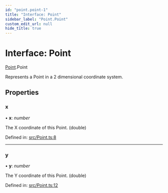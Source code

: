 ```yaml
---
id: "point.point-1"
title: "Interface: Point"
sidebar_label: "Point.Point"
custom_edit_url: null
hide_title: true
---
```


# Interface: Point

[Point](../modules/point.md).Point

Represents a Point in a 2 dimensional coordinate system.

## Properties

### x

• **x**: *number*

The X coordinate of this Point. (double)

Defined in: [src/Point.ts:8](https://github.com/cuvent/react-native-vision-camera/blob/89913de/src/Point.ts#L8)

___

### y

• **y**: *number*

The Y coordinate of this Point. (double)

Defined in: [src/Point.ts:12](https://github.com/cuvent/react-native-vision-camera/blob/89913de/src/Point.ts#L12)

